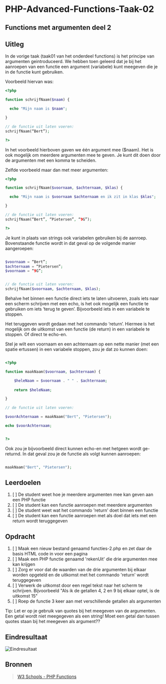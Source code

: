 # PHP-Advanced-Functions-Taak-02


## Functions met argumenten deel 2


## Uitleg

In de vorige taak (taak01 van het onderdeel functions) is het principe van argumenten geintroduceerd. We hebben toen geleerd dat je bij het aanroepen van een functie een argument (variabele) kunt meegeven die je in de functie kunt gebruiken.

Voorbeeld hiervan was:

~~~php
<?php

function schrijfNaam($naam) {

  echo "Mijn naam is $naam";

}

// de functie uit laten voeren:
schrijfNaam(“Bert”);

?>
~~~


In het voorbeeld hierboven gaven we één argument mee ($naam). Het is ook mogelijk om meerdere argumenten mee te geven. Je kunt dit doen door de argumenten met een komma te scheiden. 

Zelfde voorbeeld maar dan met meer argumenten:

~~~php
<?php

function schrijfNaam($voornaam, $achternaam, $klas) {

  echo "Mijn naam is $voornaam $achternaam en ik zit in klas $klas";

}

// de functie uit laten voeren:
schrijfNaam(“Bert”, “Pietersen”, “9G”);

?>
~~~

Je kunt in plaats van strings ook variabelen gebruiken bij de aanroep. Bovenstaande functie wordt in dat geval op de volgende manier aangeroepen:

~~~php

$voornaam = “Bert”;
$achternaam = “Pietersen”;
$voornaam = “9G”;


// de functie uit laten voeren:
schrijfNaam($voornaam, $achternaam, $klas);

~~~

Behalve het binnen een functie direct iets te laten uitvoeren, zoals iets naar een scherm schrijven met een echo, is het ook mogelijk een functie te gebruiken om iets ‘terug te geven’. Bijvoorbeeld iets in een variabele te stoppen. 

Het teruggeven wordt gedaan met het commando ‘return’. Hiermee is het mogelijk om de uitkomst van een functie (de return) in een variabele te stoppen. Of direct te echo-en.

Stel je wilt een voornaam en een achternaam op een nette manier (met een spatie ertussen) in een variabele stoppen, zou je dat zo kunnen doen:

~~~php

<?php

function maakNaam($voornaam, $achternaam) {

	$heleNaam = $voornaam . " " . $achternaam;
  
	return $heleNaam;

}

// de functie uit laten voeren:

$voorAchternaam = maakNaam("Bert", "Pietersen");

echo $voorAchternaam;


?>

~~~

Ook zou je bijvoorbeeld direct kunnen echo-en met hetgeen wordt ge-returnd. In dat geval zou je de functie als volgt kunnen aanroepen:

~~~php

maakNaam("Bert", "Pietersen");

~~~



## Leerdoelen

1. [ ] De student weet hoe je meerdere argumenten mee kan geven aan een PHP functie
2. [ ] De student kan een functie aanroepen met meerdere argumenten
3. [ ] De student weet wat het commando 'return' doet binnen een functie
4. [ ] De student kan een functie aanroepen met als doel dat iets met een return wordt teruggegeven


## Opdracht


1. [ ] Maak een nieuw bestand genaamd functies-2.php en zet daar de basis HTML code in voor een pagina
2. [ ] Maak een PHP functie genaamd 'rekenUit' die drie argumenten mee kan krijgen
3. [ ] Zorg er voor dat de waarden van de drie argumenten bij elkaar worden opgeteld en de uitkomst met het commando 'return' wordt teruggegeven
4. [ ] Verwerk de uitkomst door een regel tekst naar het scherm te schrijven. Bijvoorbeeld "Als ik de getallen 4, 2 en 9 bij elkaar optel, is de uitkomst 15"
5. [ ] Roep de functie 3 keer aan met verschillende getallen als argumenten

Tip: Let er op je gebruik van quotes bij het meegeven van de argumenten. Een getal wordt niet meegegeven als een string! Moet een getal dan tussen quotes staan bij het meegeven als argument??


## Eindresultaat

![Eindresultaat](https://github.com/ROC-van-Amsterdam-College-Amstelland/PHP-ADVANCED/blob/master/4-Functions/taak02/images/resultaat.png)

## Bronnen

> [W3 Schools - PHP Functions](https://www.w3schools.com/php/php_functions.asp)



<!--- ------------ DIT COMMENTAAR LATEN STAAN AUB ------------
------------------ ------------------------------ ------------
------------------ eagle ref:270948
------------------ ------------------------------ ------------
------------------ DIT COMMENTAAR LATEN STAAN AUB -------- -->